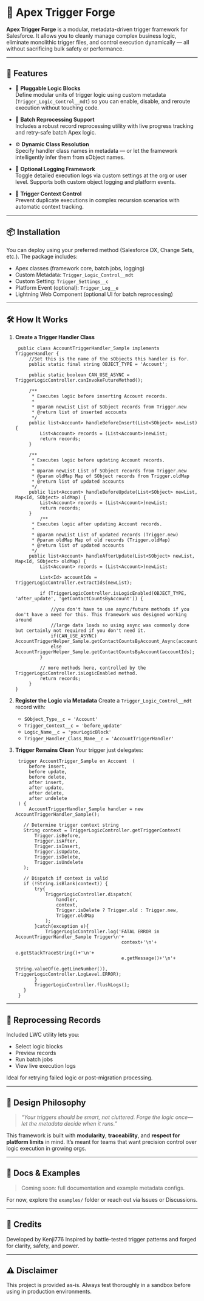 # 🔨 Apex Trigger Forge

**Apex Trigger Forge** is a modular, metadata-driven trigger framework for Salesforce. It allows you to cleanly manage complex business logic, eliminate monolithic trigger files, and control execution dynamically — all without sacrificing bulk safety or performance.

---

## 🚀 Features

- 🧩 **Pluggable Logic Blocks**  
  Define modular units of trigger logic using custom metadata (`Trigger_Logic_Control__mdt`) so you can enable, disable, and reroute execution without touching code.

- 🔄 **Batch Reprocessing Support**  
  Includes a robust record reprocessing utility with live progress tracking and retry-safe batch Apex logic.

- ⚙️ **Dynamic Class Resolution**  
  Specify handler class names in metadata — or let the framework intelligently infer them from sObject names.

- 📓 **Optional Logging Framework**  
  Toggle detailed execution logs via custom settings at the org or user level. Supports both custom object logging and platform events.

- 🔐 **Trigger Context Control**  
  Prevent duplicate executions in complex recursion scenarios with automatic context tracking.

---

## 📦 Installation

You can deploy using your preferred method (Salesforce DX, Change Sets, etc.). The package includes:

- Apex classes (framework core, batch jobs, logging)
- Custom Metadata: `Trigger_Logic_Control__mdt`
- Custom Setting: `Trigger_Settings__c`
- Platform Event (optional): `Trigger_Log__e`
- Lightning Web Component (optional UI for batch reprocessing)

---

## 🛠️ How It Works

1. **Create a Trigger Handler Class**
   ```apex
    public class AccountTriggerHandler_Sample implements TriggerHandler {
        //Set this is the name of the sObjects this handler is for.
        public static final string OBJECT_TYPE = 'Account';
    
        public static boolean CAN_USE_ASYNC = TriggerLogicController.canInvokeFutureMethod();
        
        /**
         * Executes logic before inserting Account records.
         *
         * @param newList List of SObject records from Trigger.new
         * @return list of inserted accounts
         */
        public list<Account> handleBeforeInsert(List<SObject> newList) {
            List<Account> records = (List<Account>)newList;
            return records;
        }
    
        /**
         * Executes logic before updating Account records.
         *
         * @param newList List of SObject records from Trigger.new
         * @param oldMap Map of SObject records from Trigger.oldMap
         * @return list of updated accounts
         */
        public list<Account> handleBeforeUpdate(List<SObject> newList, Map<Id, SObject> oldMap) {
            List<Account> records = (List<Account>)newList;
            return records;
        }
            /**
         * Executes logic after updating Account records.
         *
         * @param newList List of updated records (Trigger.new)
         * @param oldMap Map of old records (Trigger.oldMap)
         * @return list of updated accounts
         */
        public list<Account> handleAfterUpdate(List<SObject> newList, Map<Id, SObject> oldMap) {
            List<Account> records = (List<Account>)newList;
    
            List<Id> accountIds = TriggerLogicController.extractIds(newList);
    
            if (TriggerLogicController.isLogicEnabled(OBJECT_TYPE, 'after_update', 'getContactCountsByAccount')) {
    
                //you don't have to use async/future methods if you don't have a need for this. This framework was designed working around
                //large data loads so using async was commonly done but certainly not required if you don't need it.
                if(CAN_USE_ASYNC) AccountTriggerHelper_Sample.getContactCountsByAccount_Async(accountIds);
                else  AccountTriggerHelper_Sample.getContactCountsByAccount(accountIds);
            }
    
            // more methods here, controlled by the TriggerLogicController.isLogicEnabled method.
            return records;
        }
   }
   ```

2. **Register the Logic via Metadata**
   Create a `Trigger_Logic_Control__mdt` record with:
   - `SObject_Type__c = 'Account'`
   - `Trigger_Context__c = 'before_update'`
   - `Logic_Name__c = 'yourLogicBlock'`
   - `Trigger_Handler_Class_Name__c = 'AccountTriggerHandler'`

3. **Trigger Remains Clean**
   Your trigger just delegates:
   ```apex
    trigger AccountTrigger_Sample on Account  (
        before insert,
        before update,
        before delete,
        after insert,
        after update,
        after delete,
        after undelete
    ) {
        AccountTriggerHandler_Sample handler = new AccountTriggerHandler_Sample();
  
      // Determine trigger context string
      String context = TriggerLogicController.getTriggerContext(
          Trigger.isBefore,
          Trigger.isAfter,
          Trigger.isInsert,
          Trigger.isUpdate,
          Trigger.isDelete,
          Trigger.isUndelete
      );
  
      // Dispatch if context is valid
      if (!String.isBlank(context)) {
          try{
              TriggerLogicController.dispatch(
                  handler,
                  context,
                  Trigger.isDelete ? Trigger.old : Trigger.new,
                  Trigger.oldMap
              );
          }catch(exception e){
              TriggerLogicController.log('FATAL ERROR in AccountTriggerHandler_Sample Trigger\n'+ 
                                          context+'\n'+ 
                                          e.getStackTraceString()+'\n'+
                                          e.getMessage()+'\n'+
                                          String.valueOf(e.getLineNumber()), TriggerLogicController.LogLevel.ERROR);
          }
          TriggerLogicController.flushLogs();
      }
    }
   ```

---

## 🧪 Reprocessing Records

Included LWC utility lets you:
- Select logic blocks
- Preview records
- Run batch jobs
- View live execution logs

Ideal for retrying failed logic or post-migration processing.

---

## 🧬 Design Philosophy

> _“Your triggers should be smart, not cluttered. Forge the logic once—let the metadata decide when it runs.”_

This framework is built with **modularity**, **traceability**, and **respect for platform limits** in mind. It’s meant for teams that want precision control over logic execution in growing orgs.

---

## 📖 Docs & Examples

> Coming soon: full documentation and example metadata configs.

For now, explore the `examples/` folder or reach out via Issues or Discussions.

---

## 🙌 Credits

Developed by Kenji776
Inspired by battle-tested trigger patterns and forged for clarity, safety, and power.

---

## ⚠️ Disclaimer

This project is provided as-is. Always test thoroughly in a sandbox before using in production environments.
